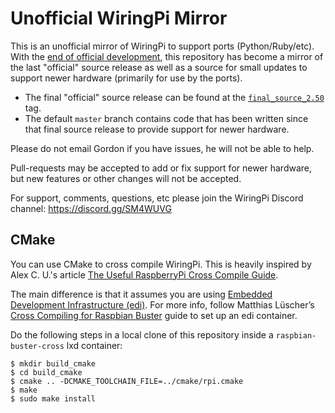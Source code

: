 Unofficial WiringPi Mirror
==========================

This is an unofficial mirror of WiringPi to support ports (Python/Ruby/etc).  With the
[end of official development](http://wiringpi.com/wiringpi-deprecated/), this repository
has become a mirror of the last "official" source release as well as a source for small
updates to support newer hardware (primarily for use by the ports).

  * The final "official" source release can be found at the
    [`final_source_2.50`](https://github.com/WiringPi/WiringPi/tree/final_official_2.50) tag.
  * The default `master` branch contains code that has been written since that final source
    release to provide support for newer hardware.

Please do not email Gordon if you have issues, he will not be able to help.

Pull-requests may be accepted to add or fix support for newer hardware, but new features or
other changes will not be accepted.

For support, comments, questions, etc please join the WiringPi Discord channel: https://discord.gg/SM4WUVG

## CMake
You can use CMake to cross compile WiringPi. This is heavily inspired by Alex C. U.'s article [The Useful RaspberryPi Cross Compile Guide](https://medium.com/@au42/the-useful-raspberrypi-cross-compile-guide-ea56054de187).

The main difference is that it assumes you are using [Embedded Development Infrastructure (edi)](https://docs.get-edi.io/en/latest/introduction.html). For more info, follow Matthias Lüscher’s [Cross Compiling for Raspbian Buster](https://www.get-edi.io/Cross-Compiling-for-Raspbian-Buster/) guide to set up an edi container.

Do the following steps in a local clone of this repository inside a `raspbian-buster-cross` lxd container:
```
$ mkdir build_cmake
$ cd build_cmake
$ cmake .. -DCMAKE_TOOLCHAIN_FILE=../cmake/rpi.cmake
$ make
$ sudo make install
```
